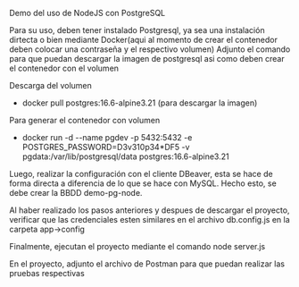 Demo del uso de NodeJS con PostgreSQL

Para su uso, deben tener instalado Postgresql, ya sea una instalación dirtecta o bien mediante Docker(aqui al momento de crear el contenedor deben colocar una contraseña y el respectivo volumen)
Adjunto el comando para que puedan descargar la imagen de postgresql asi como deben crear el contenedor con el volumen
  
  Descarga del volumen
  - docker pull postgres:16.6-alpine3.21 (para descargar la imagen)

  Para generar el contenedor con volumen
  - docker run -d --name pgdev -p 5432:5432 -e POSTGRES_PASSWORD=D3v310p34*DF5 -v pgdata:/var/lib/postgresql/data postgres:16.6-alpine3.21

Luego, realizar la configuración con el cliente DBeaver, esta se hace de forma directa a diferencia de lo que se hace con MySQL. Hecho esto, se debe crear la BBDD demo-pg-node.

Al haber realizado los pasos anteriores y despues de descargar el proyecto, verificar que las credenciales esten similares en el archivo db.config.js en la carpeta app->config

Finalmente, ejecutan el proyecto mediante el comando node server.js

En el proyecto, adjunto el archivo de Postman para que puedan realizar las pruebas respectivas


